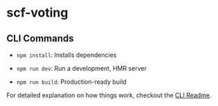 # scf-voting

## CLI Commands

- `npm install`: Installs dependencies

- `npm run dev`: Run a development, HMR server

- `npm run build`: Production-ready build

For detailed explanation on how things work, checkout the [CLI Readme](https://github.com/developit/preact-cli/blob/master/README.md).
